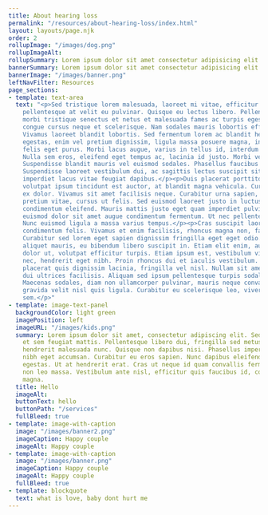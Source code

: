 ```yaml
---
title: About hearing loss
permalink: "/resources/about-hearing-loss/index.html"
layout: layouts/page.njk
order: 2
rollupImage: "/images/dog.png"
rollupImageAlt: 
rollupSummary: Lorem ipsum dolor sit amet consectetur adipisicing elit.
bannerSummary: Lorem ipsum dolor sit amet consectetur adipisicing elit.
bannerImage: "/images/banner.png"
leftNavFilter: Resources
page_sections:
- template: text-area
  text: "<p>Sed tristique lorem malesuada, laoreet mi vitae, efficitur velit. Nullam
    pellentesque at velit eu pulvinar. Quisque eu lectus libero. Pellentesque habitant
    morbi tristique senectus et netus et malesuada fames ac turpis egestas. Integer
    congue cursus neque et scelerisque. Nam sodales mauris lobortis efficitur mattis.
    Vivamus laoreet blandit lobortis. Sed fermentum lorem ac blandit hendrerit. Ut
    egestas, enim vel pretium dignissim, ligula massa posuere magna, in eleifend leo
    felis eget purus. Morbi lacus augue, varius in tellus id, interdum fringilla mauris.
    Nulla sem eros, eleifend eget tempus ac, lacinia id justo. Morbi vel metus mi.
    Suspendisse blandit mauris vel euismod sodales. Phasellus faucibus malesuada posuere.
    Suspendisse laoreet vestibulum dui, ac sagittis lectus suscipit sit amet. Praesent
    imperdiet lacus vitae feugiat dapibus.</p><p>Duis placerat porttitor metus. Vivamus
    volutpat ipsum tincidunt est auctor, at blandit magna vehicula. Curabitur eget
    ex dolor. Vivamus sit amet facilisis neque. Curabitur urna sapien, sodales ut
    pretium vitae, cursus ut felis. Sed euismod laoreet justo in luctus. In pretium
    condimentum eleifend. Mauris mattis justo eget quam imperdiet pulvinar. Etiam
    euismod dolor sit amet augue condimentum fermentum. Ut nec pellentesque tellus.
    Nunc euismod ligula a massa varius tempus.</p><p>Cras suscipit laoreet orci, ac
    condimentum felis. Vivamus et enim facilisis, rhoncus magna non, facilisis lorem.
    Curabitur sed lorem eget sapien dignissim fringilla eget eget odio. Cras viverra
    aliquet mauris, eu bibendum libero suscipit in. Etiam elit enim, auctor dictum
    dolor ut, volutpat efficitur turpis. Etiam ipsum est, vestibulum vitae congue
    nec, hendrerit eget nibh. Proin rhoncus dui et iaculis vestibulum. Sed arcu dolor,
    placerat quis dignissim lacinia, fringilla vel nisl. Nullam sit amet enim quis
    dui ultrices facilisis. Aliquam sed ipsum pellentesque turpis sodales tincidunt.
    Maecenas sodales, diam non ullamcorper pulvinar, mauris neque convallis ex, facilisis
    gravida velit nisl quis ligula. Curabitur eu scelerisque leo, viverra elementum
    sem.</p>"
- template: image-text-panel
  backgroundColor: light green
  imagePosition: left
  imageURL: "/images/kids.png"
  summary: Lorem ipsum dolor sit amet, consectetur adipiscing elit. Sed iaculis turpis
    et sem feugiat mattis. Pellentesque libero dui, fringilla sed metus sit amet,
    hendrerit malesuada nunc. Quisque non dapibus nisi. Phasellus imperdiet vestibulum
    nibh eget accumsan. Curabitur eu eros sapien. Nunc dapibus eleifend dolor eget
    egestas. Ut at hendrerit erat. Cras ut neque id quam convallis fermentum. Integer
    non leo massa. Vestibulum ante nisl, efficitur quis faucibus id, convallis nec
    magna.
  title: Hello
  imageAlt:
  buttonText: hello
  buttonPath: "/services"
  fullBleed: true
- template: image-with-caption
  image: "/images/banner2.png"
  imageCaption: Happy couple
  imageAlt: Happy couple
- template: image-with-caption
  image: "/images/banner.png"
  imageCaption: Happy couple
  imageAlt: Happy couple
  fullBleed: true
- template: blockquote
  text: what is love, baby dont hurt me
---
```

